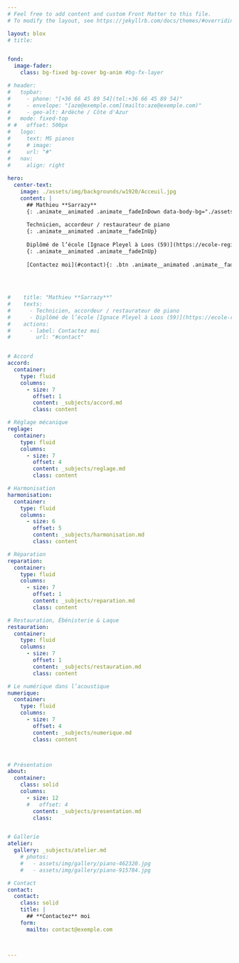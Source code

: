 ```yaml
---
# Feel free to add content and custom Front Matter to this file.
# To modify the layout, see https://jekyllrb.com/docs/themes/#overriding-theme-defaults

layout: blox
# title: 


fond:
  image-fader:
    class: bg-fixed bg-cover bg-anim #bg-fx-layer

# header:
#   topbar:
#     - phone: "[+36 66 45 89 54](tel:+36 66 45 89 54)"
#     - envelope: "[aze@exemple.com](mailto:aze@exemple.com)"
#     - geo-alt: Ardèche / Côte d'Azur
#   mode: fixed-top
# #   offset: 500px
#   logo:
#     text: MS pianos
#     # image: 
#     url: "#"
#   nav:
#     align: right
  
hero:
  center-text:
    image: ./assets/img/backgrounds/w1920/Acceuil.jpg
    content: |
      ## Mathieu **Sarrazy**
      {: .animate__animated .animate__fadeInDown data-body-bg="./assets/img/backgrounds/w1920/Acceuil.jpg" }
      
      Technicien, accordeur / restaurateur de piano
      {: .animate__animated .animate__fadeInUp}
      
      Diplômé de l’école [Ignace Pleyel à Loos (59)](https://ecole-regionale-deficients-visuels.enthdf.fr/metier-dart-accordeur-de-piano/)
      {: .animate__animated .animate__fadeInUp}
      
      [Contactez moi](#contact){: .btn .animate__animated .animate__fadeInUp .scrollto}

        
        
        
#    title: "Mathieu **Sarrazy**"
#    texts:
#      - Technicien, accordeur / restaurateur de piano
#      - Diplômé de l’école [Ignace Pleyel à Loos (59)](https://ecole-regionale-deficients-visuels.enthdf.fr/metier-dart-accordeur-de-piano/)
#    actions:
#      - label: Contactez moi
#        url: "#contact"  


# Accord
accord:
  container:
    type: fluid
    columns:
      - size: 7
        offset: 1
        content: _subjects/accord.md
        class: content

# Réglage mécanique
reglage:
  container:
    type: fluid
    columns:
      - size: 7
        offset: 4
        content: _subjects/reglage.md
        class: content

# Harmonisation
harmonisation:
  container:
    type: fluid
    columns:
      - size: 6
        offset: 5
        content: _subjects/harmonisation.md
        class: content

# Réparation
reparation:
  container:
    type: fluid
    columns:
      - size: 7
        offset: 1
        content: _subjects/reparation.md
        class: content

# Restauration, Ébénisterie & Laque
restauration:
  container:
    type: fluid
    columns:
      - size: 7
        offset: 1
        content: _subjects/restauration.md
        class: content

# Le numérique dans l’acoustique
numerique:
  container:
    type: fluid
    columns:
      - size: 7
        offset: 4
        content: _subjects/numerique.md
        class: content



# Présentation
about:
  container:
    class: solid
    columns:
      - size: 12
      #   offset: 4
        content: _subjects/presentation.md
        class: 


# Gallerie
atelier:
  gallery: _subjects/atelier.md
    # photos:
    #   - assets/img/gallery/piano-462320.jpg
    #   - assets/img/gallery/piano-915784.jpg

# Contact
contact:
  contact:
    class: solid
    title: |
      ## **Contactez** moi
    form:
      mailto: contact@exemple.com



---
```


